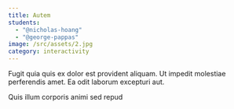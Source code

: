 ```yaml
---
title: Autem
students:
  - "@nicholas-hoang"
  - "@george-pappas"
image: /src/assets/2.jpg
category: interactivity
---
```

Fugit quia quis ex dolor est provident aliquam. Ut impedit molestiae perferendis amet. Ea odit laborum excepturi aut.

Quis illum corporis animi sed repud